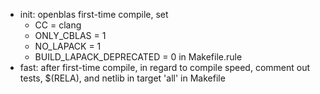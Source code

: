- init: openblas first-time compile, set 
    - CC = clang
    - ONLY_CBLAS = 1
    - NO_LAPACK = 1
    - BUILD_LAPACK_DEPRECATED = 0
  in Makefile.rule
- fast: after first-time compile, in regard to compile speed,
    comment out tests, $(RELA), and netlib in target 'all' in Makefile